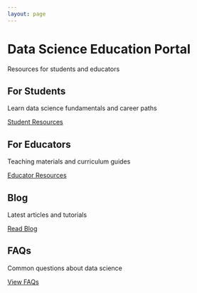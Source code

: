```yaml
---
layout: page
---
```


<div class="hero">
  <h1>Data Science Education Portal</h1>
  <p>Resources for students and educators</p>
</div>

<div class="user-types">
  <div class="user-card">
    <h2>For Students</h2>
    <p>Learn data science fundamentals and career paths</p>
    <a href="{{ '/data-science/' | relative_url }}" class="btn">Student Resources</a>
  </div>

  <div class="user-card">
    <h2>For Educators</h2>
    <p>Teaching materials and curriculum guides</p>
    <a href="{{ '/data-science/?view=educator' | relative_url }}" class="btn">Educator Resources</a>
  </div>
  
  <div class="user-card">
    <h2>Blog</h2>
    <p>Latest articles and tutorials</p>
    <a href="{{ '/blog/' | relative_url }}" class="btn">Read Blog</a>
  </div>
  
  <div class="user-card">
    <h2>FAQs</h2>
    <p>Common questions about data science</p>
    <a href="{{ '/faqs/' | relative_url }}" class="btn">View FAQs</a>
  </div>
</div>